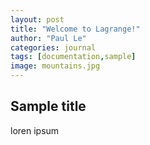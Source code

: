 ```yaml
---
layout: post
title: "Welcome to Lagrange!"
author: "Paul Le"
categories: journal
tags: [documentation,sample]
image: mountains.jpg
---
```


## Sample title

loren ipsum
